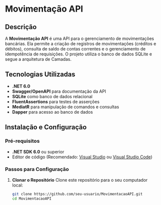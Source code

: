 # **Movimentação API**

## **Descrição**
A **Movimentação API** é uma API para o gerenciamento de movimentações bancárias. Ela permite a criação de registros de movimentações (créditos e débitos), consulta de saldo de contas correntes e o gerenciamento de idempotência de requisições. O projeto utiliza o banco de dados SQLite e segue a arquitetura de Camadas.

## **Tecnologias Utilizadas**
- **.NET 6.0**
- **Swagger/OpenAPI** para documentação da API
- **SQLite** como banco de dados relacional
- **FluentAssertions** para testes de asserções
- **MediatR** para manipulação de comandos e consultas
- **Dapper** para acesso ao banco de dados

## **Instalação e Configuração**

### **Pré-requisitos**
- **.NET SDK 6.0** ou superior
- Editor de código (Recomendado: [Visual Studio](https://visualstudio.microsoft.com/) ou [Visual Studio Code](https://code.visualstudio.com/))

### **Passos para Configuração**

1. **Clonar o Repositório**
   Clone este repositório para o seu computador local:

   ```bash
   git clone https://github.com/seu-usuario/MovimentacaoAPI.git
   cd MovimentacaoAPI
